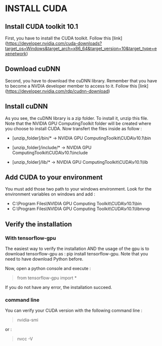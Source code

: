 # INSTALL CUDA

## Install CUDA toolkit 10.1

First, you have to install the CUDA toolkit. Follow this [link] (https://developer.nvidia.com/cuda-downloads?target_os=Windows&target_arch=x86_64&target_version=10&target_type=exenetwork)

## Download cuDNN

Second, you have to download the cuDNN library. Remember that you have to become a NVDIA developer member to access to it. Follow this [link] (https://developer.nvidia.com/rdp/cudnn-download)

## Install cuDNN

As you see, the cuDNN library is a zip folder. To install it, unzip this file. Note that the NVIDIA GPU ComputingToolkit folder will be created where you choose to install CUDA. Now transfert the files inside as follow :

- [unzip_folder]/bin/* -> NVIDIA GPU ComputingToolkit\CUDA\v10.1\bin

- [unzip_folder]/include/* -> NVIDIA GPU ComputingToolkit\CUDA\v10.1\include

- [unzip_folder]/lib/* -> NVIDIA GPU ComputingToolkit\CUDA\v10.1\lib

## Add CUDA to your environment

You must add those two path to your windows environment. Look for the environment variables on windows and add :
 - C:\Program Files\NVIDIA GPU Computing Toolkit\CUDA\v10.1\bin
 - C:\Program Files\NVIDIA GPU Computing Toolkit\CUDA\v10.1\libnvvp

## Verify the installation

### With tensorflow-gpu

The easiest way to verify the installation AND the usage of the gpu is to download tensorflow-gpu as : pip install tensorflow-gpu. Note that you need to have download Python before.

Now, open a python console and execute :
> from tensorflow-gpu import *

If you do not have any error, the installation succeed.

### command line

You can verify your CUDA version with the following command line :

> nvidia-smi

or :

 > nvcc -V